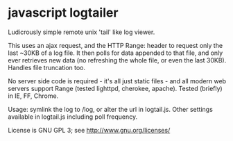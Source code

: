 # javascript logtailer

Ludicrously simple remote unix 'tail' like log viewer.

This uses an ajax request, and the HTTP Range: header to request only the last
~30KB of a log file. It then polls for data appended to that file, and only
ever retrieves new data (no refreshing the whole file, or even the last 30KB).
Handles file truncation too.

No server side code is required - it's all just static
files - and all modern web servers support Range (tested lighttpd, cherokee,
apache). Tested (briefly) in IE, FF, Chrome.

Usage: symlink the log to /log, or alter the url in logtail.js. Other settings
available in logtail.js including poll frequency.

License is GNU GPL 3; see http://www.gnu.org/licenses/
